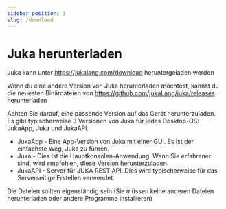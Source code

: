 ```yaml
---
sidebar_position: 3
slug: /download
---
```


# Juka herunterladen
Juka kann unter https://jukalang.com/download heruntergeladen werden

Wenn du eine andere Version von Juka herunterladen möchtest, kannst du die neuesten Binärdateien von https://github.com/jukaLang/juka/releases herunterladen

Achten Sie darauf, eine passende Version auf das Gerät herunterzuladen. Es gibt typischerweise 3 Versionen von Juka für jedes Desktop-OS: JukaApp, Juka und JukaAPI.

- JukaApp - Eine App-Version von Juka mit einer GUI. Es ist der einfachste Weg, Juka zu führen.
- Juka - Dies ist die Hauptkonsolen-Anwendung. Wenn Sie erfahrener sind, wird empfohlen, diese Version herunterzuladen.
- JukaAPI - Server für JUKA REST API. Dies wird typischerweise für das Serverseitige Erstellen verwendet.

Die Dateien sollten eigenständig sein (Sie müssen keine anderen Dateien herunterladen oder andere Programme installieren)
